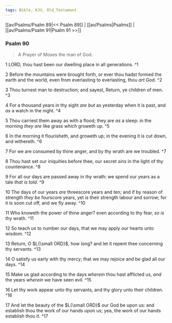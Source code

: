 ```yaml
---
tags: Bible, KJV, Old_Testament
---
```


[[av/Psalms/Psalm 89|<< Psalm 89]] | [[av/Psalms|Psalms]] | [[av/Psalms/Psalm 91|Psalm 91 >>]]

### Psalm 90

> A Prayer of Moses the man of God.

1 LORD, thou hast been our dwelling place in all generations. ^1

2 Before the mountains were brought forth, or ever thou hadst formed the earth and the world, even from everlasting to everlasting, thou _art_ God. ^2

3 Thou turnest man to destruction; and sayest, Return, ye children of men. ^3

4 For a thousand years in thy sight _are_ _but_ as yesterday when it is past, and _as_ a watch in the night. ^4

5 Thou carriest them away as with a flood; they are _as_ a sleep: in the morning _they_ _are_ like grass _which_ groweth up. ^5

6 In the morning it flourisheth, and groweth up; in the evening it is cut down, and withereth. ^6

7 For we are consumed by thine anger, and by thy wrath are we troubled. ^7

8 Thou hast set our iniquities before thee, our secret _sins_ in the light of thy countenance. ^8

9 For all our days are passed away in thy wrath: we spend our years as a tale _that_ _is_ _told_. ^9

10 The days of our years _are_ threescore years and ten; and if by reason of strength _they_ _be_ fourscore years, yet _is_ their strength labour and sorrow; for it is soon cut off, and we fly away. ^10

11 Who knoweth the power of thine anger? even according to thy fear, _so_ _is_ thy wrath. ^11

12 So teach _us_ to number our days, that we may apply _our_ hearts unto wisdom. ^12

13 Return, O $L{\small ORD}$, how long? and let it repent thee concerning thy servants. ^13

14 O satisfy us early with thy mercy; that we may rejoice and be glad all our days. ^14

15 Make us glad according to the days _wherein_ thou hast afflicted us, _and_ the years _wherein_ we have seen evil. ^15

16 Let thy work appear unto thy servants, and thy glory unto their children. ^16

17 And let the beauty of the $L{\small ORD}$ our God be upon us: and establish thou the work of our hands upon us; yea, the work of our hands establish thou it. ^17
